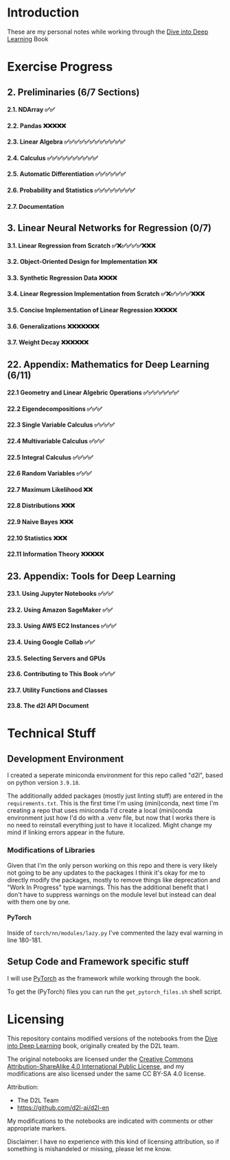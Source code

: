 # Introduction
These are my personal notes while working through the [Dive into Deep Learning](https://d2l.ai) Book

# Exercise Progress
## 2. Preliminaries (6/7 Sections)
#### 2.1. NDArray ✅✅
#### 2.2. Pandas ❌❌❌❌❌
#### 2.3. Linear Algebra ✅✅✅✅✅✅✅✅✅✅✅✅
#### 2.4. Calculus ✅✅✅✅✅✅✅✅✅✅
#### 2.5. Automatic Differentiation ✅✅✅✅✅✅
#### 2.6. Probability and Statistics ✅✅✅✅✅✅✅✅
#### 2.7. Documentation

## 3. Linear Neural Networks for Regression (0/7)
#### 3.1. Linear Regression from Scratch ✅❌✅✅✅✅❌❌❌
#### 3.2. Object-Oriented Design for Implementation ❌❌
#### 3.3. Synthetic Regression Data ❌❌❌❌
#### 3.4. Linear Regression Implementation from Scratch ✅❌✅✅✅✅❌❌❌
#### 3.5. Concise Implementation of Linear Regression ❌❌❌❌❌
#### 3.6. Generalizations ❌❌❌❌❌❌❌
#### 3.7. Weight Decay ❌❌❌❌❌❌

## 22. Appendix: Mathematics for Deep Learning (6/11)
#### 22.1 Geometry and Linear Algebric Operations ✅✅✅✅✅✅✅
#### 22.2 Eigendecompositions ✅✅✅
#### 22.3 Single Variable Calculus ✅✅✅✅
#### 22.4 Multivariable Calculus ✅✅✅
#### 22.5 Integral Calculus ✅✅✅✅
#### 22.6 Random Variables ✅✅✅
#### 22.7 Maximum Likelihood ❌❌
#### 22.8 Distributions ❌❌❌
#### 22.9 Naive Bayes ❌❌❌
#### 22.10 Statistics ❌❌❌
#### 22.11 Information Theory ❌❌❌❌❌ 

## 23. Appendix: Tools for Deep Learning
#### 23.1. Using Jupyter Notebooks ✅✅✅
#### 23.2. Using Amazon SageMaker ✅✅
#### 23.3. Using AWS EC2 Instances ✅✅✅
#### 23.4. Using Google Collab ✅✅
#### 23.5. Selecting Servers and GPUs
#### 23.6. Contributing to This Book ✅✅✅ 
#### 23.7. Utility Functions and Classes
#### 23.8. The d2l API Document

# Technical Stuff
## Development Environment
I created a seperate miniconda environment for this repo called "d2l", based on python version `3.9.18`.

The additionally added packages (mostly just linting stuff) are entered in the `requirements.txt`. This is the first time I'm using (mini)conda, next time I'm creating a repo that uses miniconda I'd create a local (mini)conda environment just how I'd do with a .venv file, but now that I works there is no need to reinstall everything just to have it localized. Might change my mind if linking errors appear in the future.

### Modifications of Libraries
Given that I'm the only person working on this repo and there is very likely not going to be any updates to the packages I think it's okay for me to directly modify the packages, mostly to remove things like deprecation and "Work In Progress" type warnings. This has the additional benefit that I don't have to suppress warnings on the module level but instead can deal with them one by one.

#### PyTorch
Inside of ```torch/nn/modules/lazy.py``` I've commented the lazy eval warning in line 180-181.

## Setup Code and Framework specific stuff
I will use [PyTorch](https://github.com/pytorch/pytorch) as the framework while
working through the book.

To get the (PyTorch) files you can run the `get_pytorch_files.sh` shell script.

# Licensing
This repository contains modified versions of the notebooks from the [Dive into Deep Learning](https://d2l.ai/) book, originally created by the D2L team.

The original notebooks are licensed under the [Creative Commons Attribution-ShareAlike 4.0 International Public License](https://creativecommons.org/licenses/by-sa/4.0/), and my modifications are also licensed under the same CC BY-SA 4.0 license.

Attribution:
- The D2L Team
- https://github.com/d2l-ai/d2l-en

My modifications to the notebooks are indicated with comments or other appropriate markers.

Disclaimer: I have no experience with this kind of licensing attribution, so if something is mishandeled or missing, please let me know.